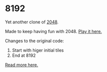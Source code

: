 # 8192
Yet another clone of [2048](http://gabrielecirulli.github.io/2048/).

Made to keep having fun with 2048. [Play it here.](http://ecesena.github.io/8192/)

Changes to the original code:
  1. Start with higer initial tiles
  1. End at 8192

[Read more here.](https://medium.com/@ecesena/2048-introducing-my-clone-8192-b4605b8f7349)
